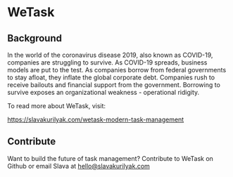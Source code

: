 # WeTask

## Background

In the world of the coronavirus disease 2019, also known as COVID-19, companies are struggling to survive. As COVID-19 spreads, business models are put to the test. As companies borrow from federal governments to stay afloat, they inflate the global corporate debt. Companies rush to receive bailouts and financial support from the government. Borrowing to survive exposes an organizational weakness - operational ridigity.

To read more about WeTask, visit: 

https://slavakurilyak.com/wetask-modern-task-management

## Contribute

Want to build the future of task management? Contribute to WeTask on Github or email Slava at [hello@slavakurilyak.com](mailto:hello@slavakurilyak.com?subject=WeTask)
